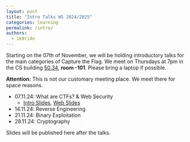 ```yaml
---
layout: post
title: "Intro Talks WS 2024/2025"
categories: learning
permalink: /intro/
authors:
  - ik0ri4n
---
```


Starting on the 07th of November, we will be holding introductory talks for the main categories of Capture the Flag.
We meet on Thursdays at 7pm in the CS building [50.34](https://www.kit.edu/campusplan/), **room -101**. Please bring a laptop if possible.

**Attention:** This is not our customary meeting place. We meet there for space reasons.

 * 07.11.24: What are CTFs? & Web Security
    * [Intro Slides](/talks/2024-11-07-intro/intro-slides.pdf), [Web Slides](/talks/2024-11-07-web/web-slides.pdf)
 * 14.11.24: Reverse Engineering
 * 21.11.24: Binary Exploitation
 * 28.11.24: Cryptography

Slides will be published here after the talks.
